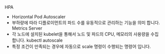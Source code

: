 HPA
- Horizontal Pod Autoscaler
- 부하량에 따라 디플로이먼트의 파드 수를 유동적으로 관리하는 기능을 의미 합니다.
Metrics Server
- 각 노드에 설치된 kubelet을 통해서 노드 및 파드의 CPU, 메모리의 사용량을 수집합니다.
kubectl autoscale
- 특정 조건이 만족되는 경우에 자동으로 scale 명령이 수행되는 명령어 입니다.